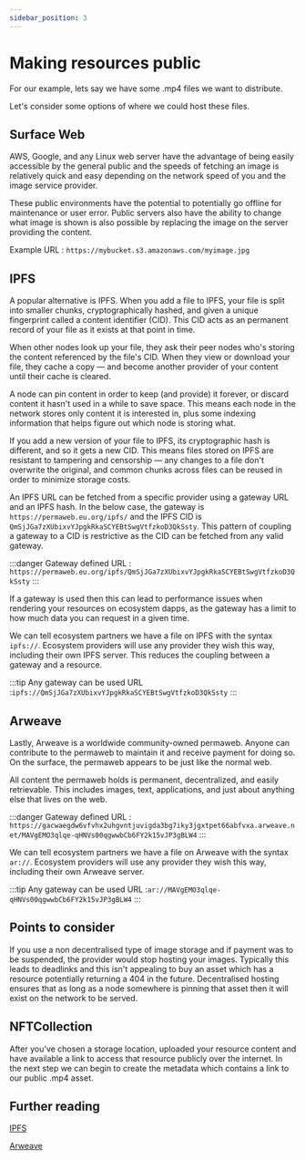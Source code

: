 ```yaml
---
sidebar_position: 3
---
```


# Making resources public

For our example, lets say we have some .mp4 files we want to distribute.

Let's consider some options of where we could host these files.

## Surface Web

AWS, Google, and any Linux web server have the advantage of being easily accessible by the general public and the speeds of fetching an image is relatively quick and easy depending on the network speed of you and the image service provider.

These public environments have the potential to potentially go offline for maintenance or user error. Public servers also have the ability to change what image is shown is also possible by replacing the image on the server providing the content.

Example URL : `https://mybucket.s3.amazonaws.com/myimage.jpg`

## IPFS

A popular alternative is IPFS. When you add a file to IPFS, your file is split into smaller chunks, cryptographically hashed, and given a unique fingerprint called a content identifier (CID). This CID acts as an permanent record of your file as it exists at that point in time.

When other nodes look up your file, they ask their peer nodes who's storing the content referenced by the file's CID. When they view or download your file, they cache a copy — and become another provider of your content until their cache is cleared.

A node can pin content in order to keep (and provide) it forever, or discard content it hasn't used in a while to save space. This means each node in the network stores only content it is interested in, plus some indexing information that helps figure out which node is storing what.

If you add a new version of your file to IPFS, its cryptographic hash is different, and so it gets a new CID. This means files stored on IPFS are resistant to tampering and censorship — any changes to a file don't overwrite the original, and common chunks across files can be reused in order to minimize storage costs.

An IPFS URL can be fetched from a specific provider using a gateway URL and an IPFS hash. In the below case, the gateway is `https://permaweb.eu.org/ipfs/` and the IPFS CID is `QmSjJGa7zXUbixvYJpgkRkaSCYEBtSwgVtfzkoD3QkSsty`. This pattern of coupling a gateway to a CID is restrictive as the CID can be fetched from any valid gateway.

:::danger
Gateway defined URL : `https://permaweb.eu.org/ipfs/QmSjJGa7zXUbixvYJpgkRkaSCYEBtSwgVtfzkoD3QkSsty`
:::

If a gateway is used then this can lead to performance issues when rendering your resources on ecosystem dapps, as the gateway has a limit to how much data you can request in a given time.

We can tell ecosystem partners we have a file on IPFS with the syntax `ipfs://`. Ecosystem providers will use any provider they wish this way, including their own IPFS server. This reduces the coupling between a gateway and a resource.

:::tip
Any gateway can be used URL :`ipfs://QmSjJGa7zXUbixvYJpgkRkaSCYEBtSwgVtfzkoD3QkSsty`
:::

## Arweave

Lastly, Arweave is a worldwide community-owned permaweb. Anyone can contribute to the permaweb to maintain it and receive payment for doing so. On the surface, the permaweb appears to be just like the normal web.

All content the permaweb holds is permanent, decentralized, and easily retrievable. This includes images, text, applications, and just about anything else that lives on the web.

:::danger
Gateway defined URL : `https://gacwaegdw6vfvhx2uhgvntjuvigda3bg7iky3jgxtpet66abfvxa.arweave.net/MAVgEMO3qlqe-qHNVs00qgwwbCb6FY2k15vJP3gBLW4`
:::

We can tell ecosystem partners we have a file on Arweave with the syntax `ar://`. Ecosystem providers will use any provider they wish this way, including their own Arweave server.

:::tip
Any gateway can be used URL :`ar://MAVgEMO3qlqe-qHNVs00qgwwbCb6FY2k15vJP3gBLW4`
:::

## Points to consider

If you use a non decentralised type of image storage and if payment was to be suspended, the provider would stop hosting your images. Typically this leads to deadlinks and this isn't appealing to buy an asset which has a resource potentially returning a 404 in the future. Decentralised hosting ensures that as long as a node somewhere is pinning that asset then it will exist on the network to be served.

## NFTCollection

After you've chosen a storage location, uploaded your resource content and have available a link to access that resource publicly over the internet. In the next step we can begin to create the metadata which contains a link to our public .mp4 asset.

## Further reading

[IPFS](https://ipfs.io/)

[Arweave](https://www.arweave.org/)
